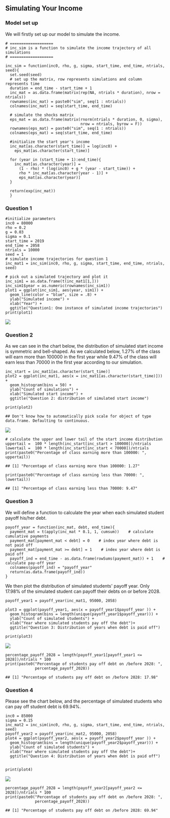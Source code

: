 Simulating Your Income
----------------------

### Model set up

We will firstly set up our model to simulate the income.

    # ===================
    # inc_sim is a function to simulate the income trajectory of all simulations
    # ===================

    inc_sim = function(inc0, rho, g, sigma, start_time, end_time, ntrials, seed){
      set.seed(seed)
      # set up the matrix, row represents simulations and column represents time
      duration = end_time - start_time + 1
      inc_mat = as.data.frame(matrix(rep(NA, ntrials * duration), nrow = ntrials))
      rownames(inc_mat) = paste0("sim", seq(1 : ntrials))
      colnames(inc_mat) = seq(start_time, end_time)
      
      # simulate the shocks matrix
      eps_mat = as.data.frame(matrix(rnorm(ntrials * duration, 0, sigma), 
                                     nrow = ntrials, byrow = F))
      rownames(eps_mat) = paste0("sim", seq(1 : ntrials))
      colnames(eps_mat) = seq(start_time, end_time)
      
      #initialize the start year's income
      inc_mat[as.character(start_time)] = log(inc0) + 
        eps_mat[as.character(start_time)]
      
      for (year in (start_time + 1):end_time){
        inc_mat[as.character(year)] = 
          (1 - rho) * (log(inc0) + g * (year - start_time)) +
          rho * inc_mat[as.character(year - 1)] +
          eps_mat[as.character(year)]
      }
      
      return(exp(inc_mat))
      }

### Question 1

    #initialize parameters
    inc0 = 80000
    rho = 0.2
    g = 0.03
    sigma = 0.1
    start_time = 2019
    end_time = 2058
    ntrials = 10000
    seed = 1
    # simulate income trajectories for question 1
    inc_mat1 = inc_sim(inc0, rho, g, sigma, start_time, end_time, ntrials, seed)

    # pick out a simulated trajectory and plot it
    inc_sim1 = as.data.frame(t(inc_mat1[1,]))
    inc_sim1$year = as.numeric(rownames(inc_sim1))
    plot1 = ggplot(inc_sim1, aes(year, sim1)) +
      geom_line(color = "blue", size = .8) +
      ylab("Simulated income") +
      xlab("Year") +
      ggtitle("Question1: One instance of simulated income trajectories")
    print(plot1)

![](assignment4_files/figure-markdown_strict/q1-1.png)

### Question 2

As we can see in the chart below, the distribution of simulated start
income is symmetric and bell-shaped. As we calculated below, 1.27% of
the class will earn more than 100000 in the first year while 9.47% of
the class will earn less than 70000 in the first year according to our
simulation.

    inc_start = inc_mat1[as.character(start_time)]
    plot2 = ggplot(inc_mat1, aes(x = inc_mat1[as.character(start_time)])) +
      geom_histogram(bins = 50) + 
      ylab("Count of simulations") +
      xlab("Simulated start income") +
      ggtitle("Question 2: distribution of simulated start income")

    print(plot2)

    ## Don't know how to automatically pick scale for object of type data.frame. Defaulting to continuous.

![](assignment4_files/figure-markdown_strict/q2-1.png)

    # calculate the upper and lower tail of the start income distribution
    uppertail =  100 * length(inc_start[inc_start > 100000])/ntrials
    lowertail =  100 * length(inc_start[inc_start < 70000])/ntrials
    print(paste0("Percentage of class earning more than 100000: ", uppertail))

    ## [1] "Percentage of class earning more than 100000: 1.27"

    print(paste0("Percentage of class earning less than 70000: ", lowertail))

    ## [1] "Percentage of class earning less than 70000: 9.47"

### Question 3

We will define a function to calculate the year when each simulated
student payoff his/her debt.

    payoff_year = function(inc_mat, debt, end_time){
      payment_mat = t(apply(inc_mat * 0.1, 1, cumsum))    # calculate cumulative payments
      payment_mat[payment_mat < debt] = 0    # index year where debt is not paid off
      payment_mat[payment_mat >= debt] = 1    # index year where debt is paid off
      payoff_ind = end_time - as.data.frame(rowSums(payment_mat)) + 1    # calculate pay-off year
      colnames(payoff_ind) = "payoff_year"
      return(as.data.frame(payoff_ind))
    }

We then plot the distribution of simulated students' payoff year. Only
17.98% of the simulated student can payoff their debts on or before
2028.

    payoff_year1 = payoff_year(inc_mat1, 95000, 2058)

    plot3 = ggplot(payoff_year1, aes(x = payoff_year1$payoff_year )) +
      geom_histogram(bins = length(unique(payoff_year1$payoff_year))) + 
      ylab("Count of simulated students") +
      xlab("Year where simulated students pay off the debt")+
      ggtitle("Question 3: Distribution of years when debt is paid off")

    print(plot3)

![](assignment4_files/figure-markdown_strict/q3_plot-1.png)

    percentage_payoff_2028 = length(payoff_year1[payoff_year1 <= 2028])/ntrials * 100
    print(paste0("Percentage of students pay off debt on /before 2028: ",
                 percentage_payoff_2028))

    ## [1] "Percentage of students pay off debt on /before 2028: 17.98"

### Question 4

Please see the chart below, and the percentage of simulated students who
can pay off student debt is 69.94%.

    inc0 = 85000
    sigma = 0.15
    inc_mat2 = inc_sim(inc0, rho, g, sigma, start_time, end_time, ntrials, seed)
    payoff_year2 = payoff_year(inc_mat2, 95000, 2058)
    plot4 = ggplot(payoff_year2, aes(x = payoff_year2$payoff_year )) +
      geom_histogram(bins = length(unique(payoff_year2$payoff_year))) + 
      ylab("Count of simulated students") +
      xlab("Year where simulated students pay off the debt")+
      ggtitle("Question 4: Distribution of years when debt is paid off")


    print(plot4)

![](assignment4_files/figure-markdown_strict/q4-1.png)

    percentage_payoff_2028 = length(payoff_year2[payoff_year2 <= 2028])/ntrials * 100
    print(paste0("Percentage of students pay off debt on /before 2028: ",
                 percentage_payoff_2028))

    ## [1] "Percentage of students pay off debt on /before 2028: 69.94"
